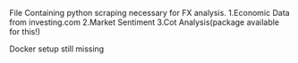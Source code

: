 File Containing python scraping necessary for FX analysis. 
1.Economic Data from investing.com
2.Market Sentiment
3.Cot Analysis(package available for this!)

Docker setup still missing
